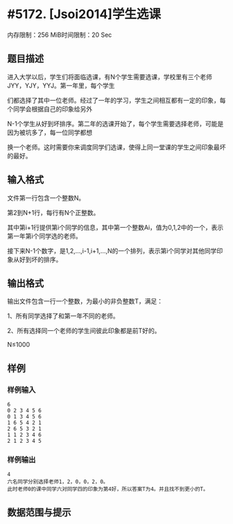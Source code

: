 # #5172. [Jsoi2014]学生选课

内存限制：256 MiB时间限制：20 Sec

## 题目描述

进入大学以后，学生们将面临选课，有N个学生需要选课，学校里有三个老师JYY，YJY，YYJ。第一年里，每个学生

们都选择了其中一位老师。经过了一年的学习，学生之间相互都有一定的印象，每个同学会根据自己的印象给另外

N-1个学生从好到坏排序。第二年的选课开始了，每个学生需要选择老师，可能是因为被坑多了，每一位同学都想

换一个老师。这时需要你来调度同学们选课，使得上同一堂课的学生之间印象最坏的最好。

## 输入格式

文件第一行包含一个整数N。

第2到N+1行，每行有N个正整数。

其中第i+1行提供第i个同学的信息，其中第一个整数Ai，值为0,1,2中的一个，表示第一年第i个同学选的老师。

接下来N-1个数字，是1,2,&hellip;,i-1,i+1,&hellip;,N的一个排列，表示第i个同学对其他同学印象从好到坏的排序。

## 输出格式

输出文件包含一行一个整数，为最小的非负整数T，满足：

1、所有同学选择了和第一年不同的老师。

2、所有选择同一个老师的学生间彼此印象都是前T好的。

N&le;1000

## 样例

### 样例输入

    
    6
    0 2 3 4 5 6
    0 1 3 4 5 6
    1 6 5 4 2 1
    2 6 5 3 2 1
    1 1 2 3 4 6
    2 1 2 3 4 5
    

### 样例输出

    
    4
    六名同学分别选择老师1，2，0，0，2，0。
    此时老师0的课中同学六对同学四的印象为第4好，所以答案T为4。并且找不到更小的T。
    

## 数据范围与提示
